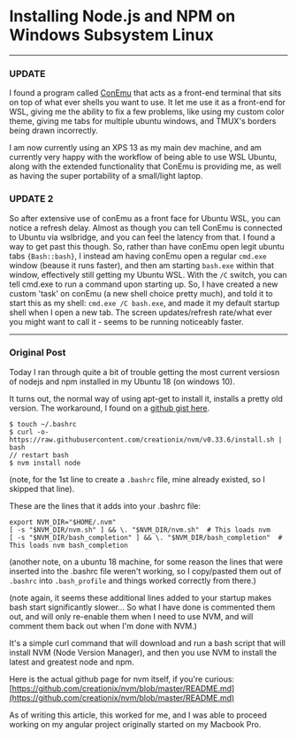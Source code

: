 # Installing Node.js and NPM on Windows Subsystem Linux
---

### UPDATE
I found a program called [ConEmu](https://conemu.github.io/) that acts as a front-end terminal that sits on top of what ever shells you want to use.  It let me use it as a front-end for WSL, giving me the ability to fix a few problems, like using my custom color theme, giving me tabs for multiple ubuntu windows, and TMUX's borders being drawn incorrectly.
 
 I am now currently using an XPS 13 as my main dev machine, and am currently very happy with the workflow of being able to use WSL Ubuntu, along with the extended functionality that ConEmu is providing me, as well as having the super portability of a small/light laptop.
 
 ### UPDATE 2
 So after extensive use of conEmu as a front face for Ubuntu WSL, you can notice a refresh delay.  Almost as though you can tell ConEmu is connected to Ubuntu via wslbridge, and you can feel the latency from that.
 I found a way to get past this though.  So, rather than have conEmu open legit ubuntu tabs `{Bash::bash}`, I instead am having conEmu open a regular `cmd.exe` window (beause it runs faster), and then am starting `bash.exe` within that window, effectively still getting my Ubuntu WSL.  With the `/C` switch, you can tell cmd.exe to run a command upon starting up.  So, I have created a new custom 'task' on conEmu (a new shell choice pretty much), and told it to start this as my shell: `cmd.exe /C bash.exe`, and made it my default startup shell when I open a new tab.  The screen updates/refresh rate/what ever you might want to call it - seems to be running noticeably faster.

---


### Original Post
Today I ran through quite a bit of trouble getting the most current versiosn of nodejs and npm installed in my Ubuntu 18 (on windows 10).

It turns out, the normal way of using apt-get to install it, installs a pretty old version.  The workaround, I found on a [github gist here](https://gist.github.com/micahgodbolt/8b9a338c8bab7bc147975646ea20826c).

```
$ touch ~/.bashrc
$ curl -o- https://raw.githubusercontent.com/creationix/nvm/v0.33.6/install.sh | bash
// restart bash
$ nvm install node
```
(note, for the 1st line to create a `.bashrc` file, mine already existed, so I skipped that line).

These are the lines that it adds into your .bashrc file:
```
export NVM_DIR="$HOME/.nvm"
[ -s "$NVM_DIR/nvm.sh" ] && \. "$NVM_DIR/nvm.sh"  # This loads nvm
[ -s "$NVM_DIR/bash_completion" ] && \. "$NVM_DIR/bash_completion"  # This loads nvm bash_completion
```

(another note, on a ubuntu 18 machine, for some reason the lines that were inserted into the .bashrc file weren't working, so I copy/pasted them out of `.bashrc` into `.bash_profile` and things worked correctly from there.)

(note again, it seems these additional lines added to your startup makes bash start significantly slower... So what I have done is commented them out, and will only re-enable them when I need to use NVM, and will comment them back out when I'm done with NVM.)

It's a simple curl command that will download and run a bash script that will install NVM (Node Version Manager), and then you use NVM to install the latest and greatest node and npm.

Here is the actual github page for nvm itself, if you're curious:
[https://github.com/creationix/nvm/blob/master/README.md](https://github.com/creationix/nvm/blob/master/README.md)

As of writing this article, this worked for me, and I was able to proceed working on my angular project originally started on my Macbook Pro.
